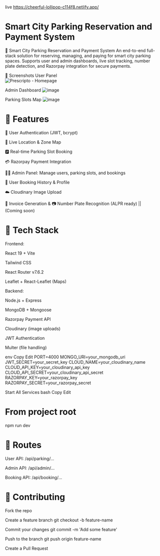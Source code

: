 live https://cheerful-lollipop-c114f8.netlify.app/

# Smart City Parking Reservation and Payment System
🚗 Smart City Parking Reservation and Payment System
An end-to-end full-stack solution for reserving, managing, and paying for smart city parking spaces. Supports user and admin dashboards, live slot tracking, number plate detection, and Razorpay integration for secure payments.

📸 Screenshots
User Panel		 
![Prescripto - Homepage](https://github.com/user-attachments/assets/23572615-f471-4e58-a549-59121d103c26)

Admin Dashboard
![image](https://github.com/user-attachments/assets/59e71ef2-efca-4fba-b498-7d62b4341db1)

Parking Slots Map
![image](https://github.com/user-attachments/assets/ced43ab3-484c-4f02-a3b4-dbd23f528248)

# 🚀 Features
🔐 User Authentication (JWT, bcrypt)

📍 Live Location & Zone Map

🅿️ Real-time Parking Slot Booking

💳 Razorpay Payment Integration

🧑‍💼 Admin Panel: Manage users, parking slots, and bookings

📄 User Booking History & Profile

☁️ Cloudinary Image Upload

🧾 Invoice Generation & 📷 Number Plate Recognition (ALPR ready) || (Coming soon)

# 🧰 Tech Stack
Frontend:

React 19 + Vite

Tailwind CSS

React Router v7.6.2

Leaflet + React-Leaflet (Maps)

Backend:

Node.js + Express

MongoDB + Mongoose

Razorpay Payment API

Cloudinary (image uploads)

JWT Authentication

Multer (file handling)

env
Copy
Edit
PORT=4000
MONGO_URI=your_mongodb_uri
JWT_SECRET=your_secret_key
CLOUD_NAME=your_cloudinary_name
CLOUD_API_KEY=your_cloudinary_api_key
CLOUD_API_SECRET=your_cloudinary_api_secret
RAZORPAY_KEY=your_razorpay_key
RAZORPAY_SECRET=your_razorpay_secret

 Start All Services
bash
Copy
Edit
# From project root
npm run dev

# 🔑 Routes
User API: /api/parking/...

Admin API: /api/admin/...

Booking API: /api/booking/...

# 🤝 Contributing
Fork the repo

Create a feature branch git checkout -b feature-name

Commit your changes git commit -m 'Add some feature'

Push to the branch git push origin feature-name

Create a Pull Request
